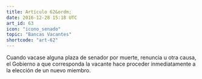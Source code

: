 ```yaml
---
title: Artículo 62&ordm;
date: 2016-12-28 15:18 UTC
art_id: 63
icon: "icono_senado"
topic: "Bancas Vacantes"
shortcode: "art-62"
---
```

Cuando vacase alguna plaza de senador por muerte, renuncia u otra causa, el Gobierno a que corresponda la vacante hace proceder inmediatamente a la elección de un nuevo miembro.
